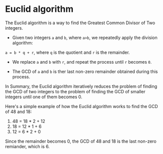 # Euclid algorithm

The Euclid algorithm is a way to find the Greatest Common Divisor of Two integers.

- Given two integers `a` and `b`, where `a>b`, we repeatedly apply the division algorithm:

`a = b * q + r`, where `q` is the quotient and `r` is the remainder.

- We replace `a` and `b` with `r`, and repeat the process until `r` becomes `0`.

- The GCD of `a` and `b` is ther last non-zero remainder obtained during this process.

In Summary, the Euclid algorithm iteratively reduces the problem of finding the GCD of two integers to the problem of finding the GCD of smaller integers until one of them becomes 0.

Here's a simple example of how the Euclid algorithm works to find the GCD of 48 and 18:

1. 48 = 18 * 2 + 12
2. 18 = 12 * 1 + 6
3. 12 = 6 * 2 + 0

Since the remainder becomes 0, the GCD of 48 and 18 is the last non-zero remiander, which is 6.

